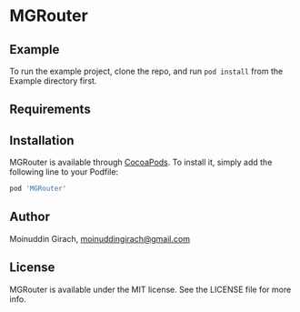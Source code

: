# MGRouter



## Example

To run the example project, clone the repo, and run `pod install` from the Example directory first.

## Requirements

## Installation

MGRouter is available through [CocoaPods](https://cocoapods.org). To install
it, simply add the following line to your Podfile:

```ruby
pod 'MGRouter'
```

## Author

Moinuddin Girach, moinuddingirach@gmail.com

## License

MGRouter is available under the MIT license. See the LICENSE file for more info.
